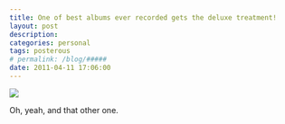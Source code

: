 ```yaml
---
title: One of best albums ever recorded gets the deluxe treatment!
layout: post
description:  
categories: personal
tags: posterous
# permalink: /blog/#####
date: 2011-04-11 17:06:00
---
```


![](/img/blog/2011/04/24502874-p159.jpg)

Oh, yeah, and that other one.